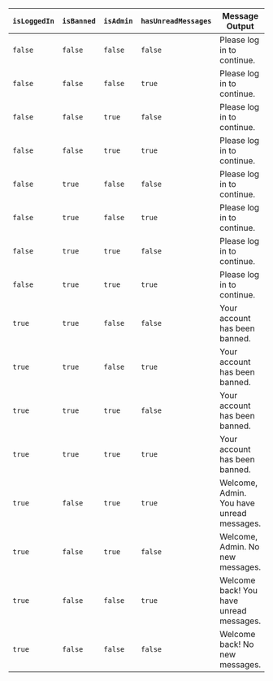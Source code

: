 | `isLoggedIn` | `isBanned` | `isAdmin` | `hasUnreadMessages` | Message Output                            |
| ------------ | ---------- | --------- | ------------------- | ----------------------------------------- |
| `false`      | `false`    | `false`   | `false`             | Please log in to continue.                |
| `false`      | `false`    | `false`   | `true`              | Please log in to continue.                |
| `false`      | `false`    | `true`    | `false`             | Please log in to continue.                |
| `false`      | `false`    | `true`    | `true`              | Please log in to continue.                |
| `false`      | `true`     | `false`   | `false`             | Please log in to continue.                |
| `false`      | `true`     | `false`   | `true`              | Please log in to continue.                |
| `false`      | `true`     | `true`    | `false`             | Please log in to continue.                |
| `false`      | `true`     | `true`    | `true`              | Please log in to continue.                |
| `true`       | `true`     | `false`   | `false`             | Your account has been banned.             |
| `true`       | `true`     | `false`   | `true`              | Your account has been banned.             |
| `true`       | `true`     | `true`    | `false`             | Your account has been banned.             |
| `true`       | `true`     | `true`    | `true`              | Your account has been banned.             |
| `true`       | `false`    | `true`    | `true`              | Welcome, Admin. You have unread messages. |
| `true`       | `false`    | `true`    | `false`             | Welcome, Admin. No new messages.          |
| `true`       | `false`    | `false`   | `true`              | Welcome back! You have unread messages.   |
| `true`       | `false`    | `false`   | `false`             | Welcome back! No new messages.            |
